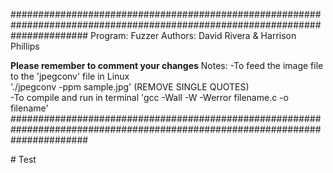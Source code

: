 ##############################################################################################################################
Program: Fuzzer
Authors: David Rivera & Harrison Phillips

**Please remember to comment your changes**
Notes:
-To feed the image file to the 'jpegconv' file in Linux  
 './jpegconv -ppm sample.jpg' (REMOVE SINGLE QUOTES)  
-To compile and run in terminal 
 'gcc -Wall -W -Werror filename.c -o filename'
##############################################################################################################################
<link rel="stylesheet" type="text/css" href="//maxcdn.bootstrapcdn.com/bootstrap/3.2.0/css/bootstrap.min.css">
# Test
